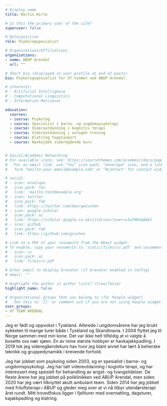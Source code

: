 ```yaml
---
# Display name
title: Martin Hirte

# Is this the primary user of the site?
superuser: false

# Role/position
role: Psykologspesialist

# Organizations/Affiliations
organizations:
- name: ABUP Arendal
  url: ""

# Short bio (displayed in user profile at end of posts)
bio: Psykologspesialist for UT-teamet ved ABUP Arendal.

# interests:
# - Artificial Intelligence
# - Computational Linguistics
# - Information Retrieval

education:
  courses:
  - course: Psykolog
  - course: Spesialist i barne- og ungdomspsykologi
  - course: Videreutdanning i kognitiv terapi
  - course: Videreutdanning i autogen trening
  - course: Klatring topptaukort
  - course: Havkajakk videregående kurs


# Social/Academic Networking
# For available icons, see: https://sourcethemes.com/academic/docs/page-builder/#icons
#   For an email link, use "fas" icon pack, "envelope" icon, and a link in the
#   form "mailto:your-email@example.com" or "#contact" for contact widget.

# social:
# - icon: envelope
#   icon_pack: fas
#   link: 'mailto:test@example.org'
# - icon: twitter
#   icon_pack: fab
#   link: https://twitter.com/GeorgeCushen
# - icon: google-scholar
#   icon_pack: ai
#   link: https://scholar.google.co.uk/citations?user=sIwtMXoAAAAJ
# - icon: github
#   icon_pack: fab
#   link: https://github.com/gcushen

# Link to a PDF of your resume/CV from the About widget.
# To enable, copy your resume/CV to `static/files/cv.pdf` and uncomment the lines below.
# - icon: cv
#   icon_pack: ai
#   link: files/cv.pdf

# Enter email to display Gravatar (if Gravatar enabled in Config)
# email: ""

# Highlight the author in author lists? (true/false)
highlight_name: false

# Organizational groups that you belong to (for People widget)
#   Set this to `[]` or comment out if you are not using People widget.
user_groups:
- UT TEAM ARENDAL
---
```


Jeg er født og oppvokst i Tyskland. Allerede i ungdomsårene har jeg brukt sykkelen til mange turer både i Tyskland og Skandinavia. I 2004 flyttet jeg til Norge sammen med min kone. Det var ikke helt tilfeldig at vi valgte å bosette oss nær sjøen. En av mine største hobbyer er havkajakkpadling. I 2019 tok jeg videregåendekurs hav hvor jeg blant annet har lært å beherske teknikk og gruppedynamikk i krevende forhold.


Jeg har jobbet som psykolog siden 2003, og er spesialist i barne- og ungdomspsykologi. Jeg har tatt videreutdanning i kognitiv terapi, og har interessert meg spesielt for behandling av angst- og tvangslidelser. De fleste årene har jeg jobbet på poliklinikken ved ABUP Arendal, men siden 2020 har jeg vært tilknyttet akutt ambulant team. Siden 2014 har jeg jobbet med friluftsterapi i ABUP og gleder meg over at vi nå tilbyr utendørsterapi året rundt. Mitt hovedfokus ligger i fjellturer med overnatting, dagsturer, kajakkpadling og klatring.
